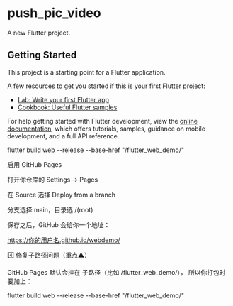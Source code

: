 # push_pic_video

A new Flutter project.

## Getting Started

This project is a starting point for a Flutter application.

A few resources to get you started if this is your first Flutter project:

- [Lab: Write your first Flutter app](https://docs.flutter.dev/get-started/codelab)
- [Cookbook: Useful Flutter samples](https://docs.flutter.dev/cookbook)

For help getting started with Flutter development, view the
[online documentation](https://docs.flutter.dev/), which offers tutorials,
samples, guidance on mobile development, and a full API reference.




flutter build web --release --base-href "/flutter_web_demo/"



启用 GitHub Pages

打开你仓库的 Settings → Pages

在 Source 选择 Deploy from a branch

分支选择 main，目录选 /(root)

保存之后，GitHub 会给你一个地址：

https://你的用户名.github.io/webdemo/

4️⃣ 修复子路径问题（重点⚠️）

GitHub Pages 默认会挂在 子路径（比如 /flutter_web_demo/），
所以你打包时要加上：

flutter build web --release --base-href "/flutter_web_demo/"
